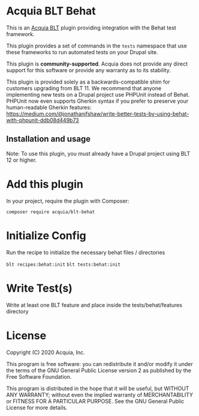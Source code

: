 Acquia BLT Behat
====

This is an [Acquia BLT](https://github.com/acquia/blt) plugin providing integration with the Behat test framework.

This plugin provides a set of commands in the `tests` namespace that use these frameworks to run automated tests on your Drupal site.

This plugin is **community-supported**. Acquia does not provide any direct support for this software or provide any warranty as to its stability.

This plugin is provided solely as a backwards-compatible shim for customers upgrading from BLT 11. We recommend that anyone implementing new tests on a Drupal project use PHPUnit instead of Behat. PHPUnit now even supports Gherkin syntax if you prefer to preserve your human-readable Gherkin features: https://medium.com/@jonathanjfshaw/write-better-tests-by-using-behat-with-phpunit-ddb08d449b73

## Installation and usage

Note: To use this plugin, you must already have a Drupal project using BLT 12 or higher.

# Add this plugin

In your project, require the plugin with Composer:

`composer require acquia/blt-behat`

# Initialize Config 

Run the recipe to initialize the necessary behat files / directories

`blt recipes:behat:init`
`blt tests:behat:init`

# Write Test(s)

Write at least one BLT feature and place inside the tests/behat/features directory

# License

Copyright (C) 2020 Acquia, Inc.

This program is free software: you can redistribute it and/or modify it under the terms of the GNU General Public License version 2 as published by the Free Software Foundation.

This program is distributed in the hope that it will be useful, but WITHOUT ANY WARRANTY; without even the implied warranty of MERCHANTABILITY or FITNESS FOR A PARTICULAR PURPOSE.  See the GNU General Public License for more details.
